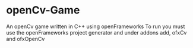 # openCv-Game
An openCv game written in C++ using openFrameworks
To run you must use the openFrameworks project generator and under addons add, ofxCv and ofxOpenCv
